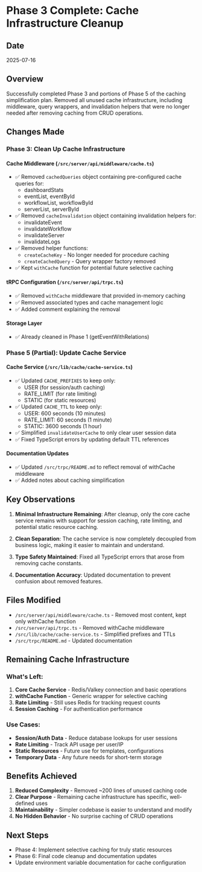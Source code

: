 # Phase 3 Complete: Cache Infrastructure Cleanup

## Date

2025-07-16

## Overview

Successfully completed Phase 3 and portions of Phase 5 of the caching simplification plan. Removed all unused cache infrastructure, including middleware, query wrappers, and invalidation helpers that were no longer needed after removing caching from CRUD operations.

## Changes Made

### Phase 3: Clean Up Cache Infrastructure

#### Cache Middleware (`/src/server/api/middleware/cache.ts`)

- ✅ Removed `cachedQueries` object containing pre-configured cache queries for:
  - dashboardStats
  - eventList, eventById
  - workflowList, workflowById
  - serverList, serverById
- ✅ Removed `cacheInvalidation` object containing invalidation helpers for:
  - invalidateEvent
  - invalidateWorkflow
  - invalidateServer
  - invalidateLogs
- ✅ Removed helper functions:
  - `createCacheKey` - No longer needed for procedure caching
  - `createCachedQuery` - Query wrapper factory removed
- ✅ Kept `withCache` function for potential future selective caching

#### tRPC Configuration (`/src/server/api/trpc.ts`)

- ✅ Removed `withCache` middleware that provided in-memory caching
- ✅ Removed associated types and cache management logic
- ✅ Added comment explaining the removal

#### Storage Layer

- ✅ Already cleaned in Phase 1 (getEventWithRelations)

### Phase 5 (Partial): Update Cache Service

#### Cache Service (`/src/lib/cache/cache-service.ts`)

- ✅ Updated `CACHE_PREFIXES` to keep only:
  - USER (for session/auth caching)
  - RATE_LIMIT (for rate limiting)
  - STATIC (for static resources)
- ✅ Updated `CACHE_TTL` to keep only:
  - USER: 600 seconds (10 minutes)
  - RATE_LIMIT: 60 seconds (1 minute)
  - STATIC: 3600 seconds (1 hour)
- ✅ Simplified `invalidateUserCache` to only clear user session data
- ✅ Fixed TypeScript errors by updating default TTL references

#### Documentation Updates

- ✅ Updated `/src/trpc/README.md` to reflect removal of withCache middleware
- ✅ Added notes about caching simplification

## Key Observations

1. **Minimal Infrastructure Remaining**: After cleanup, only the core cache service remains with support for session caching, rate limiting, and potential static resource caching.

2. **Clean Separation**: The cache service is now completely decoupled from business logic, making it easier to maintain and understand.

3. **Type Safety Maintained**: Fixed all TypeScript errors that arose from removing cache constants.

4. **Documentation Accuracy**: Updated documentation to prevent confusion about removed features.

## Files Modified

- `/src/server/api/middleware/cache.ts` - Removed most content, kept only withCache function
- `/src/server/api/trpc.ts` - Removed withCache middleware
- `/src/lib/cache/cache-service.ts` - Simplified prefixes and TTLs
- `/src/trpc/README.md` - Updated documentation

## Remaining Cache Infrastructure

### What's Left:

1. **Core Cache Service** - Redis/Valkey connection and basic operations
2. **withCache Function** - Generic wrapper for selective caching
3. **Rate Limiting** - Still uses Redis for tracking request counts
4. **Session Caching** - For authentication performance

### Use Cases:

- **Session/Auth Data** - Reduce database lookups for user sessions
- **Rate Limiting** - Track API usage per user/IP
- **Static Resources** - Future use for templates, configurations
- **Temporary Data** - Any future needs for short-term storage

## Benefits Achieved

1. **Reduced Complexity** - Removed ~200 lines of unused caching code
2. **Clear Purpose** - Remaining cache infrastructure has specific, well-defined uses
3. **Maintainability** - Simpler codebase is easier to understand and modify
4. **No Hidden Behavior** - No surprise caching of CRUD operations

## Next Steps

- Phase 4: Implement selective caching for truly static resources
- Phase 6: Final code cleanup and documentation updates
- Update environment variable documentation for cache configuration
